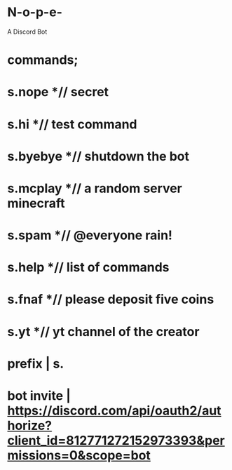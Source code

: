 # N-o-p-e-
A Discord Bot

# commands;

# s.nope *// secret

# s.hi *// test command

# s.byebye *// shutdown the bot
      
# s.mcplay *// a random server minecraft

# s.spam *// @everyone rain!

# s.help *// list of commands

# s.fnaf *// please deposit five coins

# s.yt *// yt channel of the creator

# prefix | s.

# bot invite | https://discord.com/api/oauth2/authorize?client_id=812771272152973393&permissions=0&scope=bot
